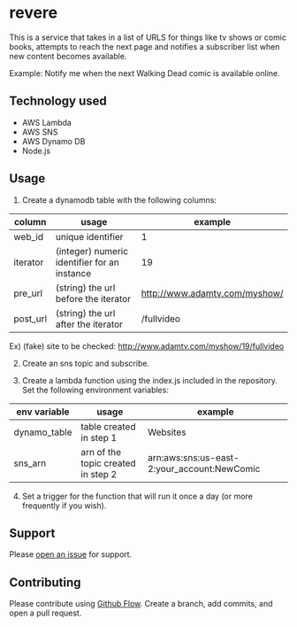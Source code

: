 # revere

This is a service that takes in a list of URLS for things like tv shows or comic books, attempts to reach the next page and notifies a subscriber list when new content becomes available.

Example: Notify me when the next Walking Dead comic is available online.

## Technology used
* AWS Lambda
* AWS SNS
* AWS Dynamo DB
* Node.js

## Usage

1) Create a dynamodb table with the following columns: 

| column | usage | example |
|---|---|---|
| web_id | unique identifier | 1 |
| iterator  | (integer) numeric identifier for an instance |  19 |
| pre_url  | (string) the url before the iterator | http://www.adamtv.com/myshow/  |
| post_url | (string) the url after the iterator | /fullvideo |

  Ex) (fake) site to be checked: http://www.adamtv.com/myshow/19/fullvideo

2) Create an sns topic and subscribe.

3) Create a lambda function using the index.js included in the repository. Set the following environment variables:

| env variable | usage | example |
|---|---|---|
| dynamo_table | table created in step 1 | Websites |
| sns_arn | arn of the topic created in step 2 | arn:aws:sns:us-east-2:your_account:NewComic |

4) Set a trigger for the function that will run it once a day (or more frequently if you wish).

## Support

Please [open an issue](https://github.com/ALeonard9/revere/issues/new) for support.

## Contributing

Please contribute using [Github Flow](https://guides.github.com/introduction/flow/). Create a branch, add commits, and open a pull request.

